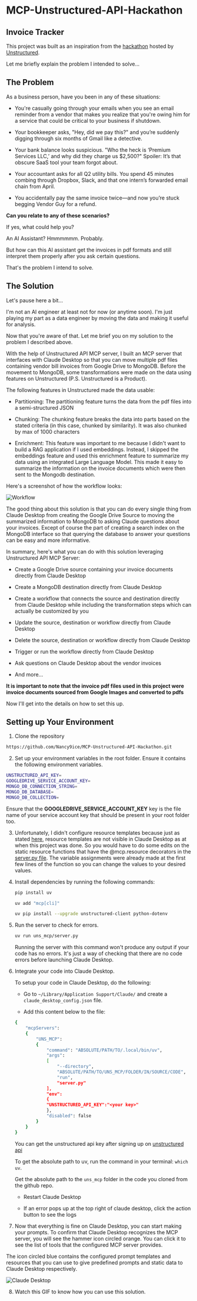 # MCP-Unstructured-API-Hackathon

## Invoice Tracker

This project was built as an inspiration from the [hackathon](https://unstructured.io/blog/unstructured-mcp-virtual-hackathon-build-share-and-win) hosted by [Unstructured](https://unstructured.io/).

Let me briefly explain the problem I intended to solve...

## The Problem

As a business person, have you been in any of these situations:

- You're casually going through your emails when you see an email reminder from a vendor that makes you realize that you're owing him for a service that could be critical to your business if shutdown.

- Your bookkeeper asks, "Hey, did we pay this?" and you’re suddenly digging through six months of Gmail like a detective.

- Your bank balance looks suspicious. "Who the heck is ‘Premium Services LLC,’ and why did they charge us $2,500?" Spoiler: It’s that obscure SaaS tool your team forgot about.

- Your accountant asks for all Q2 utility bills. You spend 45 minutes combing through Dropbox, Slack, and that one intern’s forwarded email chain from April.

- You accidentally pay the same invoice twice—and now you’re stuck begging Vendor Guy for a refund.

**Can you relate to any of these scenarios?**

If yes, what could help you?

An AI Assistant? Hmmmmmm. Probably.

But how can this AI assistant get the invoices in pdf formats and still interpret them properly after you ask certain questions.

That's the problem I intend to solve.

## The Solution

Let's pause here a bit...

I'm not an AI engineer at least not for now (or anytime soon). I'm just playing my part as a data engineer by moving the data and making it useful for analysis.

Now that you're aware of that. Let me brief you on my solution to the problem I described above.

With the help of Unstructured API MCP server, I built an MCP server that interfaces with Claude Desktop so that you can move multiple pdf files containing vendor bill invoices from Google Drive to MongoDB. Before the movement to MongoDB, some transformations were made on the data using features on Unstructured (P.S. Unstructured is a Product).

The following features in Unstructured made the data usable:

- Partitioning: The partitioning feature turns the data from the pdf files into a semi-structured JSON

- Chunking: The chunking feature breaks the data into parts based on the stated criteria (in this case, chunked by similarity). It was also chunked by max of 1000 characters

- Enrichment: This feature was important to me because I didn't want to build a RAG application if I used embeddings. Instead, I skipped the embeddings feature and used this enrichment feature to summarize my data using an integrated Large Language Model. This made it easy to summarize the information on the invoice documents which were then sent to the Mongodb destination.

Here's a screenshot of how the workflow looks:

![Workflow](<images/Workflow Image.png>)

The good thing about this solution is that you can do every single thing from Claude Desktop from creating the Google Drive Source to moving the summarized information to MongoDB to asking Claude questions about your invoices. Except of course the part of creating a search index on the MongoDB interface so that querying the database to answer your questions can be easy and more informative.

In summary, here's what you can do with this solution leveraging Unstructured API MCP Server:

- Create a Google Drive source containing your invoice documents directly from Claude Desktop

- Create a MongoDB destination directly from Claude Desktop 

- Create a workflow that connects the source and destination directly from Claude Desktop while including the transformation steps which can actually be customized by you

- Update the source, destination or workflow directly from Claude Desktop

- Delete the source, destination or workflow directly from Claude Desktop

- Trigger or run the workflow directly from Claude Desktop

- Ask questions on Claude Desktop about the vendor invoices

- And more...

**It is important to note that the invoice pdf files used in this project were invoice documents sourced from Google Images and converted to pdfs**

Now I'll get into the details on how to set this up.

## Setting up Your Environment

1. Clone the repository

```bash
https://github.com/Nancy9ice/MCP-Unstructured-API-Hackathon.git
```

2. Set up your environment variables in the root folder. Ensure it contains the following environment variables.

```bash
UNSTRUCTURED_API_KEY=
GOOGLEDRIVE_SERVICE_ACCOUNT_KEY=
MONGO_DB_CONNECTION_STRING=
MONGO_DB_DATABASE=
MONGO_DB_COLLECTION=
```

Ensure that the **GOOGLEDRIVE_SERVICE_ACCOUNT_KEY** key is the file name of your service account key that should be present in your root folder too.

3. Unfortunately, I didn't configure resource templates because just as stated [here](https://github.com/modelcontextprotocol/python-sdk/issues/141#:~:text=Browser%20Chrome-,Additional%20context,-Although%20this%20will), resource templates are not visible in Claude Desktop as at when this project was done. So you would have to do some edits on the static resource functions that have the @mcp.resource decorators in the [server.py file](https://github.com/Nancy9ice/MCP-Unstructured-API-Hackathon/blob/main/uns_mcp/server.py). The variable assignments were already made at the first few lines of the function so you can change the values to your desired values.

4. Install dependencies by running the following commands:

    ```bash
    pip install uv
    ```

    ```bash
    uv add "mcp[cli]"
    ```

    ```bash
    uv pip install --upgrade unstructured-client python-dotenv
    ```

5. Run the server to check for errors.

    ```bash
    uv run uns_mcp/server.py
    ```

    Running the server with this command won't produce any output if your code has no errors. It's just a way of checking that there are no code errors before launching Claude Desktop.

6. Integrate your code into Claude Desktop.

    To setup your code in Claude Desktop, do the following:

    - Go to `~/Library/Application Support/Claude/` and create a `claude_desktop_config.json` file.

    - Add this content below to the file:
    ``` bash
    {
        "mcpServers":
        {
            "UNS_MCP":
            {
                "command": "ABSOLUTE/PATH/TO/.local/bin/uv",
                "args":
                [
                    "--directory",
                    "ABSOLUTE/PATH/TO/UNS_MCP/FOLDER/IN/SOURCE/CODE",
                    "run",
                    "server.py"
                ],
                "env":
                {
                "UNSTRUCTURED_API_KEY":"<your key>"
                },
                "disabled": false
            }
        }
    }
    ```

    You can get the unstructured api key after signing up on [unstructured api](https://unstructured.io/)

    To get the absolute path to uv, run the command in your terminal: `which uv`.

    Get the absolute path to the `uns_mcp` folder in the code you cloned from the github repo.

    - Restart Claude Desktop

    - If an error pops up at the top right of claude desktop, click the action button to see the logs

7. Now that everything is fine on Claude Desktop, you can start making your prompts. To confirm that Claude Desktop recognizes the MCP server, you will see the hammer icon circled orange. You can click it to see the list of tools that the configured MCP server provides.

The icon circled blue contains the configured prompt templates and resources that you can use to give predefined prompts and static data to Claude Desktop respectively.

![Claude Desktop](<images/Claude Desktop Launch Page.png>)

8. Watch this GIF to know how you can use this solution.


